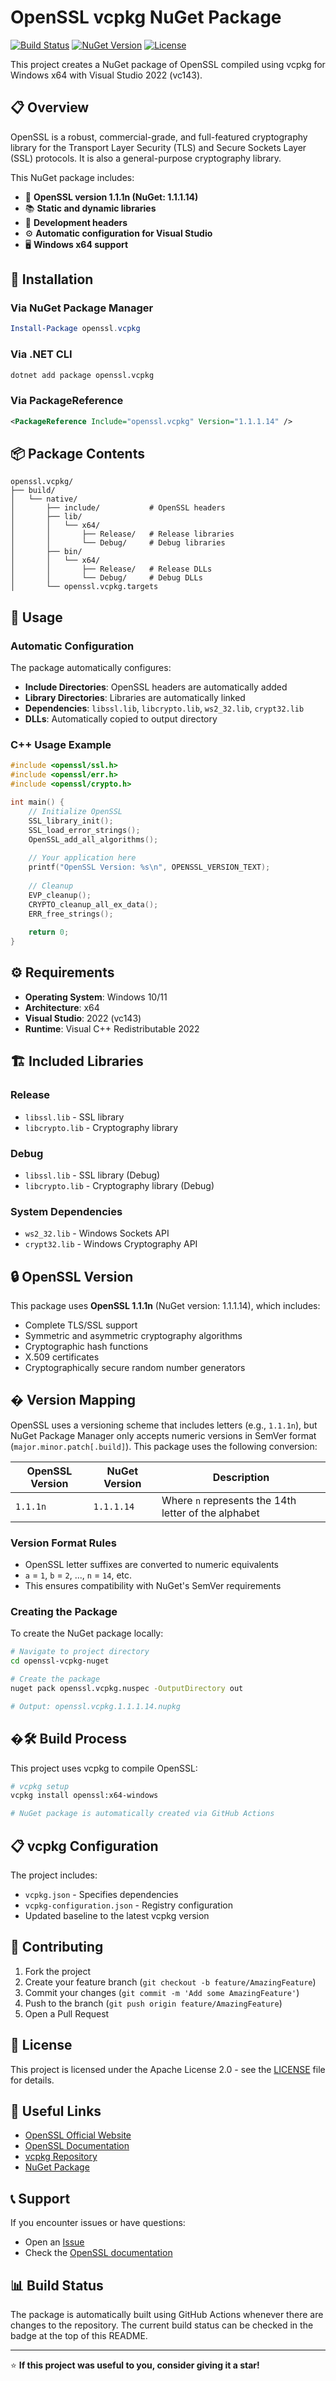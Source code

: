 # OpenSSL vcpkg NuGet Package

[![Build Status](https://github.com/darioajr/openssl-vcpkg-nuget/workflows/build-nuget/badge.svg)](https://github.com/darioajr/openssl-vcpkg-nuget/actions)
[![NuGet Version](https://img.shields.io/nuget/v/openssl.vcpkg.svg)](https://www.nuget.org/packages/openssl.vcpkg/)
[![License](https://img.shields.io/badge/license-Apache%202.0-blue.svg)](LICENSE)

This project creates a NuGet package of OpenSSL compiled using vcpkg for Windows x64 with Visual Studio 2022 (vc143).

## 📋 Overview

OpenSSL is a robust, commercial-grade, and full-featured cryptography library for the Transport Layer Security (TLS) and Secure Sockets Layer (SSL) protocols. It is also a general-purpose cryptography library.

This NuGet package includes:
- 🔐 **OpenSSL version 1.1.1n (NuGet: 1.1.1.14)**
- 📚 **Static and dynamic libraries**
- 📁 **Development headers**
- ⚙️ **Automatic configuration for Visual Studio**
- 🖥️ **Windows x64 support**

## 🚀 Installation

### Via NuGet Package Manager

```powershell
Install-Package openssl.vcpkg
```

### Via .NET CLI

```bash
dotnet add package openssl.vcpkg
```

### Via PackageReference

```xml
<PackageReference Include="openssl.vcpkg" Version="1.1.1.14" />
```

## 📦 Package Contents

```
openssl.vcpkg/
├── build/
│   └── native/
│       ├── include/           # OpenSSL headers
│       ├── lib/
│       │   └── x64/
│       │       ├── Release/   # Release libraries
│       │       └── Debug/     # Debug libraries
│       ├── bin/
│       │   └── x64/
│       │       ├── Release/   # Release DLLs
│       │       └── Debug/     # Debug DLLs
│       └── openssl.vcpkg.targets
```

## 🔧 Usage

### Automatic Configuration

The package automatically configures:
- **Include Directories**: OpenSSL headers are automatically added
- **Library Directories**: Libraries are automatically linked
- **Dependencies**: `libssl.lib`, `libcrypto.lib`, `ws2_32.lib`, `crypt32.lib`
- **DLLs**: Automatically copied to output directory

### C++ Usage Example

```cpp
#include <openssl/ssl.h>
#include <openssl/err.h>
#include <openssl/crypto.h>

int main() {
    // Initialize OpenSSL
    SSL_library_init();
    SSL_load_error_strings();
    OpenSSL_add_all_algorithms();
    
    // Your application here
    printf("OpenSSL Version: %s\n", OPENSSL_VERSION_TEXT);
    
    // Cleanup
    EVP_cleanup();
    CRYPTO_cleanup_all_ex_data();
    ERR_free_strings();
    
    return 0;
}
```

## ⚙️ Requirements

- **Operating System**: Windows 10/11
- **Architecture**: x64
- **Visual Studio**: 2022 (vc143)
- **Runtime**: Visual C++ Redistributable 2022

## 🏗️ Included Libraries

### Release
- `libssl.lib` - SSL library
- `libcrypto.lib` - Cryptography library

### Debug
- `libssl.lib` - SSL library (Debug)
- `libcrypto.lib` - Cryptography library (Debug)

### System Dependencies
- `ws2_32.lib` - Windows Sockets API
- `crypt32.lib` - Windows Cryptography API

## 🔒 OpenSSL Version

This package uses **OpenSSL 1.1.1n** (NuGet version: 1.1.1.14), which includes:
- Complete TLS/SSL support
- Symmetric and asymmetric cryptography algorithms
- Cryptographic hash functions
- X.509 certificates
- Cryptographically secure random number generators

## � Version Mapping

OpenSSL uses a versioning scheme that includes letters (e.g., `1.1.1n`), but NuGet Package Manager only accepts numeric versions in SemVer format (`major.minor.patch[.build]`). This package uses the following conversion:

| OpenSSL Version | NuGet Version | Description |
|----------------|---------------|-------------|
| `1.1.1n` | `1.1.1.14` | Where `n` represents the 14th letter of the alphabet |

### Version Format Rules
- OpenSSL letter suffixes are converted to numeric equivalents
- `a` = `1`, `b` = `2`, ..., `n` = `14`, etc.
- This ensures compatibility with NuGet's SemVer requirements

### Creating the Package
To create the NuGet package locally:

```bash
# Navigate to project directory
cd openssl-vcpkg-nuget

# Create the package
nuget pack openssl.vcpkg.nuspec -OutputDirectory out

# Output: openssl.vcpkg.1.1.1.14.nupkg
```

## �🛠️ Build Process

This project uses vcpkg to compile OpenSSL:

```bash
# vcpkg setup
vcpkg install openssl:x64-windows

# NuGet package is automatically created via GitHub Actions
```

## 📋 vcpkg Configuration

The project includes:
- `vcpkg.json` - Specifies dependencies
- `vcpkg-configuration.json` - Registry configuration
- Updated baseline to the latest vcpkg version

## 🤝 Contributing

1. Fork the project
2. Create your feature branch (`git checkout -b feature/AmazingFeature`)
3. Commit your changes (`git commit -m 'Add some AmazingFeature'`)
4. Push to the branch (`git push origin feature/AmazingFeature`)
5. Open a Pull Request

## 📝 License

This project is licensed under the Apache License 2.0 - see the [LICENSE](LICENSE) file for details.

## 🔗 Useful Links

- [OpenSSL Official Website](https://www.openssl.org/)
- [OpenSSL Documentation](https://www.openssl.org/docs/)
- [vcpkg Repository](https://github.com/microsoft/vcpkg)
- [NuGet Package](https://www.nuget.org/packages/openssl.vcpkg/)

## 📞 Support

If you encounter issues or have questions:
- Open an [Issue](https://github.com/darioajr/openssl-vcpkg-nuget/issues)
- Check the [OpenSSL documentation](https://www.openssl.org/docs/)

## 📊 Build Status

The package is automatically built using GitHub Actions whenever there are changes to the repository. The current build status can be checked in the badge at the top of this README.

---

⭐ **If this project was useful to you, consider giving it a star!**